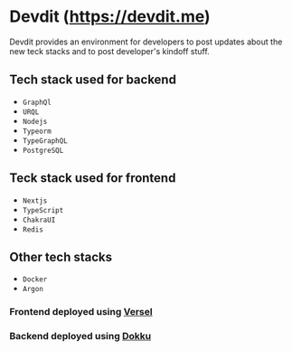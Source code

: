 # Devdit (https://devdit.me)

Devdit provides an environment for developers to post updates about the new teck stacks and to post developer's kindoff stuff.

## Tech stack used for backend

- `GraphQl`
- `URQL`
- `Nodejs`
- `Typeorm`
- `TypeGraphQL`
- `PostgreSQL`

## Teck stack used for frontend

- `Nextjs`
- `TypeScript`
- `ChakraUI`
- `Redis`

## Other tech stacks

- `Docker`
- `Argon`

### Frontend deployed using [Versel](https://vercel.com/)

### Backend deployed using [Dokku](https://dokku.com/docs~v0.21.4/deployment/application-deployment/)
